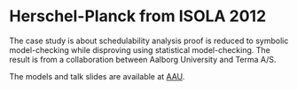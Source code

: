 # Herschel-Planck from ISOLA 2012

The case study is about schedulability analysis proof is reduced to symbolic model-checking while disproving using statistical model-checking.
The result is from a collaboration between Aalborg University and Terma A/S.

The models and talk slides are available at [AAU](http://people.cs.aau.dk/~marius/Terma/).
